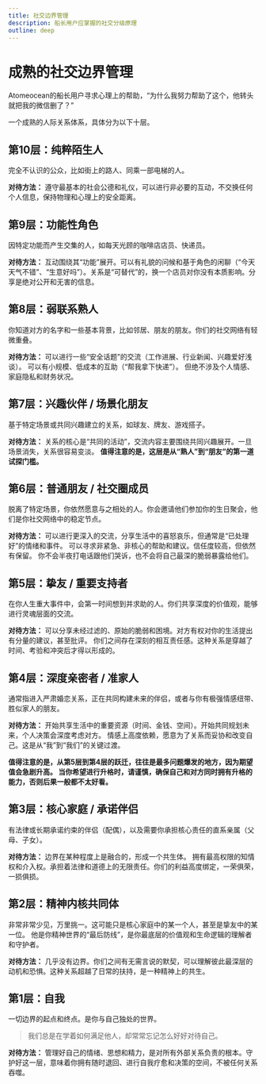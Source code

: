 ```yaml
---
title: 社交边界管理
description: 船长用户应掌握的社交分级原理
outline: deep
---
```


# 成熟的社交边界管理

Atomeocean的船长用户寻求心理上的帮助，“为什么我努力帮助了这个，他转头就把我的微信删了？”

一个成熟的人际关系体系，具体分为以下十层。

## **第10层：纯粹陌生人**

完全不认识的公众，比如街上的路人、同乘一部电梯的人。

**对待方法：** 遵守最基本的社会公德和礼仪，可以进行非必要的互动，不交换任何个人信息，保持物理和心理上的安全距离。

## **第9层：功能性角色**

因特定功能而产生交集的人，如每天光顾的咖啡店店员、快递员。

**对待方法：** 互动围绕其“功能”展开。可以有礼貌的问候和基于角色的闲聊（“今天天气不错”、“生意好吗”）。关系是“可替代”的，换一个店员对你没有本质影响。分享是绝对公开和无害的信息。

## **第8层：弱联系熟人**

你知道对方的名字和一些基本背景，比如邻居、朋友的朋友。你们的社交网络有轻微重叠。

**对待方法：** 可以进行一些“安全话题”的交流（工作进展、行业新闻、兴趣爱好浅谈）。
可以有小规模、低成本的互助（“帮我拿下快递”）。
但绝不涉及个人情感、家庭隐私和财务状况。

## **第7层：兴趣伙伴 / 场景化朋友**

基于特定场景或共同兴趣建立的关系，如球友、牌友、游戏搭子。

**对待方法：** 关系的核心是“共同的活动”，交流内容主要围绕共同兴趣展开。一旦场景消失，关系很容易变淡。
**值得注意的是，这层是从“熟人”到“朋友”的第一道试探门槛。**

## **第6层：普通朋友 / 社交圈成员**

脱离了特定场景，你依然愿意与之相处的人。你会邀请他们参加你的生日聚会，他们是你社交网络中的稳定节点。

**对待方法：** 可以进行更深入的交流，分享生活中的喜怒哀乐，但通常是“已处理好”的情绪和事件。
可以寻求非紧急、非核心的帮助和建议。信任度较高，但依然有保留。
你不会半夜打电话跟他们哭诉，也不会将自己最深的脆弱暴露给他们。

## **第5层：挚友 / 重要支持者**

在你人生重大事件中，会第一时间想到并求助的人。你们共享深度的价值观，能够进行灵魂层面的交流。

**对待方法：** 可以分享未经过滤的、原始的脆弱和困境。对方有权对你的生活提出有分量的建议，甚至批评。
你们之间存在深刻的相互责任感。这种关系是穿越了时间、考验和冲突后才得以形成的。

## **第4层：深度亲密者 / 准家人**

通常指进入严肃婚恋关系，正在共同构建未来的伴侣，或者与你有极强情感纽带、胜似家人的朋友。

**对待方法：** 开始共享生活中的重要资源（时间、金钱、空间）。开始共同规划未来，个人决策会深度考虑对方。
情感上高度依赖，愿意为了关系而妥协和改变自己。这是从“我”到“我们”的关键过渡。

**值得注意的是，从第5层到第4层的跃迁，往往是最多问题爆发的地方，因为期望值会急剧升高。
当你希望进行升格时，请谨慎，确保自己和对方同时拥有升格的能力，否则后果一般都不太好看。**

## **第3层：核心家庭 / 承诺伴侣**

有法律或长期承诺约束的伴侣（配偶），以及需要你承担核心责任的直系亲属（父母、子女）。

**对待方法：** 边界在某种程度上是融合的，形成一个共生体。
拥有最高权限的知情权和介入权。承担着法律和道德上的无限责任。你们的利益高度绑定，一荣俱荣，一损俱损。

## **第2层：精神内核共同体**

非常非常少见，万里挑一。这可能只是核心家庭中的某一个人，甚至是挚友中的某一位。
他是你精神世界的“最后防线”，是你最底层的价值观和生命逻辑的理解者和守护者。

**对待方法：** 几乎没有边界。你们之间有无需言说的默契，可以理解彼此最深层的动机和恐惧。这种关系超越了日常的扶持，是一种精神上的共生。

## **第1层：自我**

一切边界的起点和终点。是你与自己独处的世界。

> 我们总是在学着如何满足他人，却常常忘记怎么好好对待自己。

**对待方法：** 管理好自己的情绪、思想和精力，是对所有外部关系负责的根本。守护好这一层，意味着你拥有随时退回、进行自我疗愈和决策的空间，不被任何关系吞噬。

